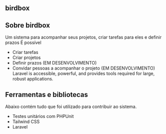 ## birdbox

## Sobre birdbox

Um sistema para acompanhar seus projetos, criar tarefas para eles e definir prazos
É possível

- Criar tarefas
- Criar projetos
- Definir prazos (EM DESENVOLVIMENTO)
- Convidar pessoas a acompanhar o projeto (EM DESENVOLVIMENTO)
Laravel is accessible, powerful, and provides tools required for large, robust applications.

## Ferramentas e bibliotecas

Abaixo contém tudo que foi utilizado para contribuir ao sistema.

- Testes unitários com PHPUnit
- Tailwind CSS
- Laravel
